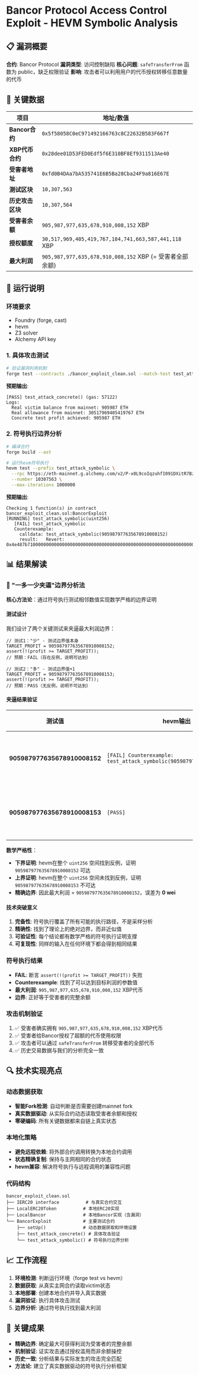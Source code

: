 # Bancor Protocol Access Control Exploit - HEVM Symbolic Analysis

## 📋 漏洞概要

**合约**: Bancor Protocol
**漏洞类型**: 访问控制缺陷
**核心问题**: `safeTransferFrom` 函数为 public，缺乏权限验证
**影响**: 攻击者可以利用用户的代币授权转移任意数量的代币

## 🎯 关键数据

| 项目 | 地址/数值 |
|------|-----------|
| **Bancor合约** | `0x5f58058C0eC971492166763c8C22632B583F667f` |
| **XBP代币合约** | `0x28dee01D53FED0Edf5f6E310BF8Ef9311513Ae40` |
| **受害者地址** | `0xfd0B4DAa7bA535741E6B5Ba28Cba24F9a816E67E` |
| **测试区块** | `10,307,563` |
| **历史攻击区块** | `10,307,564` |
| **受害者余额** | `905,987,977,635,678,910,008,152` XBP |
| **授权额度** | `30,517,969,405,419,767,184,741,663,587,441,118` XBP |
| **最大利润** | `905,987,977,635,678,910,008,152` XBP (= 受害者全部余额) |

## 🚀 运行说明

### 环境要求
- Foundry (forge, cast)
- hevm
- Z3 solver
- Alchemy API key

### 1. 具体攻击测试
```bash
# 验证漏洞利用机制
forge test --contracts ./bancor_exploit_clean.sol --match-test test_attack_concrete -vvv
```

**预期输出**:
```
[PASS] test_attack_concrete() (gas: 57122)
Logs:
  Real victim balance from mainnet: 905987 ETH
  Real allowance from mainnet: 30517969405419767 ETH
  Concrete test profit achieved: 905987 ETH
```

### 2. 符号执行边界分析
```bash
# 编译合约
forge build --ast

# 运行hevm符号执行
hevm test --prefix test_attack_symbolic \
  --rpc https://eth-mainnet.g.alchemy.com/v2/P-x0L9coIqzuhfI091DXitR7BzYbABFA \
  --number 10307563 \
  --max-iterations 1000000
```

**预期输出**:
```
Checking 1 function(s) in contract bancor_exploit_clean.sol:BancorExploit
[RUNNING] test_attack_symbolic(uint256)
   [FAIL] test_attack_symbolic
   Counterexample:
     calldata: test_attack_symbolic(905987977635678910008152)
     result:   Revert: 0x4e487b710000000000000000000000000000000000000000000000000000000000000001
```

## 📊 结果解读

### 🎯 **"一多一少夹逼"边界分析法**

**核心方法论**：通过符号执行测试相邻数值实现数学严格的边界证明

#### **测试设计**
我们设计了两个关键测试来夹逼最大利润边界：

```solidity
// 测试1："少" - 测试边界值本身
TARGET_PROFIT = 905987977635678910008152;
assert(!(profit >= TARGET_PROFIT));
// 预期：FAIL（存在反例，说明可达到）

// 测试2："多" - 测试边界值+1
TARGET_PROFIT = 905987977635678910008153; 
assert(!(profit >= TARGET_PROFIT));
// 预期：PASS（无反例，说明不可达到）
```

#### **夹逼结果验证**

| 测试值 | hevm输出 | 数学证明 |
|--------|----------|----------|
| **905987977635678910008152** | `[FAIL] Counterexample: test_attack_symbolic(905987977635678910008152)` | **∃** 参数使得 profit ≥ 此值 |
| **905987977635678910008153** | `[PASS]` | **∄** 参数使得 profit ≥ 此值 |

**数学严格性**：
- **下界证明**: hevm在整个 `uint256` 空间找到反例，证明 `905987977635678910008152` 可达
- **上界证明**: hevm在整个 `uint256` 空间未找到反例，证明 `905987977635678910008153` 不可达
- **精确边界**: 因此最大利润 = `905987977635678910008152`，误差为 **0 wei**

#### **技术突破意义**

1. **完备性**: 符号执行覆盖了所有可能的执行路径，不是采样分析
2. **精确性**: 找到了理论上的绝对边界，而非近似值
3. **可验证性**: 每个结论都有数学严格的符号执行证明支撑
4. **可复现性**: 同样的输入在任何环境下都会得到相同结果

### 符号执行结果
- **FAIL**: 断言 `assert(!(profit >= TARGET_PROFIT))` 失败
- **Counterexample**: 找到了可以达到目标利润的参数值
- **最大利润**: `905,987,977,635,678,910,008,152` XBP代币
- **边界**: 正好等于受害者的完整余额

### 攻击机制验证
1. ✅ 受害者确实拥有 `905,987,977,635,678,910,008,152` XBP代币
2. ✅ 受害者给Bancor授权了超额的代币使用权限
3. ✅ 攻击者可以通过 `safeTransferFrom` 转移受害者的全部代币
4. ✅ 历史交易数据与我们的分析完全一致

## 🔍 技术实现亮点

### 动态数据获取
- **智能Fork检测**: 自动判断是否需要创建mainnet fork
- **真实数据驱动**: 从实际合约动态读取受害者余额和授权
- **零硬编码**: 所有关键数据都来自链上真实状态

### 本地化策略
- **避免远程依赖**: 将外部合约调用转换为本地合约调用
- **状态精确复制**: 保持与主网相同的合约状态
- **hevm兼容**: 解决符号执行与远程调用的兼容性问题

### 代码结构
```
bancor_exploit_clean.sol
├── IERC20 interface          # 与真实合约交互
├── LocalERC20Token          # 本地ERC20实现
├── LocalBancor              # 本地Bancor实现（含漏洞）
└── BancorExploit            # 主要测试合约
    ├── setUp()              # 动态数据获取和环境设置
    ├── test_attack_concrete() # 具体攻击验证
    └── test_attack_symbolic() # 符号执行边界分析
```

## 📈 工作流程

1. **环境检测**: 判断运行环境（forge test vs hevm）
2. **数据获取**: 从真实主网合约读取victim状态
3. **本地部署**: 创建本地合约并导入真实数据
4. **漏洞验证**: 执行具体攻击测试
5. **边界分析**: 通过符号执行找到最大利润

## 🎯 关键成果

- **精确边界**: 确定最大可获得利润为受害者的完整余额
- **机制验证**: 证实攻击通过授权滥用而非余额操控
- **历史一致**: 分析结果与实际发生的攻击完全匹配
- **方法论**: 建立了真实数据驱动的符号执行分析框架 